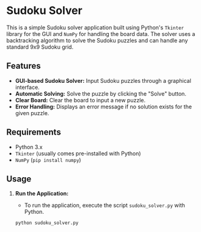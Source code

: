 # Sudoku Solver

This is a simple Sudoku solver application built using Python's `Tkinter` library for the GUI and `NumPy` for handling the board data. The solver uses a backtracking algorithm to solve the Sudoku puzzles and can handle any standard 9x9 Sudoku grid.

## Features

- **GUI-based Sudoku Solver:** Input Sudoku puzzles through a graphical interface.
- **Automatic Solving:** Solve the puzzle by clicking the "Solve" button.
- **Clear Board:** Clear the board to input a new puzzle.
- **Error Handling:** Displays an error message if no solution exists for the given puzzle.

## Requirements

- Python 3.x
- `Tkinter` (usually comes pre-installed with Python)
- `NumPy` (`pip install numpy`)

## Usage

1. **Run the Application:**
   - To run the application, execute the script `sudoku_solver.py` with Python.

   ```bash
   python sudoku_solver.py
